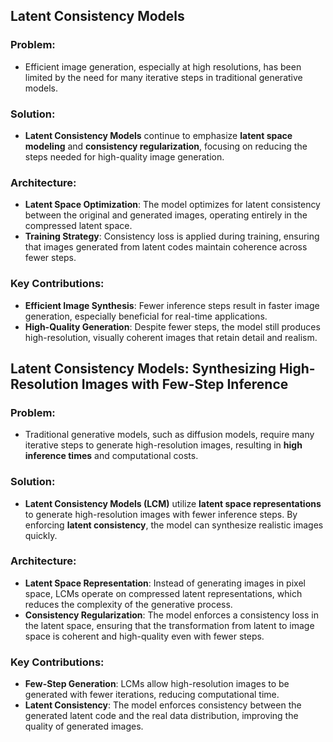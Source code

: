## **Latent Consistency Models**

### Problem:
- Efficient image generation, especially at high resolutions, has been limited by the need for many iterative steps in traditional generative models.

### Solution:
- **Latent Consistency Models** continue to emphasize **latent space modeling** and **consistency regularization**, focusing on reducing the steps needed for high-quality image generation.

### Architecture:
- **Latent Space Optimization**: The model optimizes for latent consistency between the original and generated images, operating entirely in the compressed latent space.
- **Training Strategy**: Consistency loss is applied during training, ensuring that images generated from latent codes maintain coherence across fewer steps.

### Key Contributions:
- **Efficient Image Synthesis**: Fewer inference steps result in faster image generation, especially beneficial for real-time applications.
- **High-Quality Generation**: Despite fewer steps, the model still produces high-resolution, visually coherent images that retain detail and realism.

## **Latent Consistency Models: Synthesizing High-Resolution Images with Few-Step Inference**

### Problem:
- Traditional generative models, such as diffusion models, require many iterative steps to generate high-resolution images, resulting in **high inference times** and computational costs.

### Solution:
- **Latent Consistency Models (LCM)** utilize **latent space representations** to generate high-resolution images with fewer inference steps. By enforcing **latent consistency**, the model can synthesize realistic images quickly.

### Architecture:
- **Latent Space Representation**: Instead of generating images in pixel space, LCMs operate on compressed latent representations, which reduces the complexity of the generative process.
- **Consistency Regularization**: The model enforces a consistency loss in the latent space, ensuring that the transformation from latent to image space is coherent and high-quality even with fewer steps.
  
### Key Contributions:
- **Few-Step Generation**: LCMs allow high-resolution images to be generated with fewer iterations, reducing computational time.
- **Latent Consistency**: The model enforces consistency between the generated latent code and the real data distribution, improving the quality of generated images.
